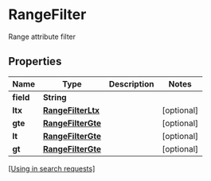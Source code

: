 

# RangeFilter

Range attribute filter

## Properties

| Name | Type | Description | Notes |
|------------ | ------------- | ------------- | -------------|
|**field** | **String** |  |  |
|**ltx** | [**RangeFilterLtx**](RangeFilterLtx.md) |  |  [optional] |
|**gte** | [**RangeFilterGte**](RangeFilterGte.md) |  |  [optional] |
|**lt** | [**RangeFilterGte**](RangeFilterGte.md) |  |  [optional] |
|**gt** | [**RangeFilterGte**](RangeFilterGte.md) |  |  [optional] |

[[Using in search requests]](SearchRequest.md#RangeFilter)




